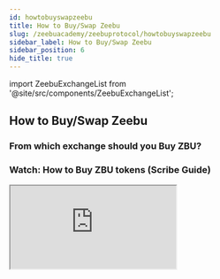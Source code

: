 ```yaml
---
id: howtobuyswapzeebu
title: How to Buy/Swap Zeebu
slug: /zeebuacademy/zeebuprotocol/howtobuyswapzeebu
sidebar_label: How to Buy/Swap Zeebu
sidebar_position: 6
hide_title: true
---
```


import ZeebuExchangeList from '@site/src/components/ZeebuExchangeList';

<h2> How to Buy/Swap Zeebu </h2>

### From which exchange should you Buy ZBU?

<ZeebuExchangeList />

### Watch: How to Buy ZBU tokens (Scribe Guide)

<iframe
  src="https://cdn.iframe.ly/VzLzDpD"
  style={{ width: '600px', height: '600px' }}
  allowFullScreen
></iframe>


